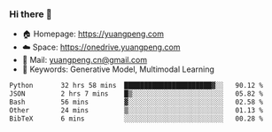 ### Hi there 👋

- 🏠 Homepage: https://yuangpeng.com
- ☁️ Space: https://onedrive.yuangpeng.com
- 📧 Mail: yuangpeng.cn@gmail.com
- 🌅 Keywords: Generative Model, Multimodal Learning

<!--
**yuangpeng/yuangpeng** is a ✨ _special_ ✨ repository because its `README.md` (this file) appears on your GitHub profile.

Here are some ideas to get you started:

- 🔭 I’m currently working on ...
- 🌱 I’m currently learning ...
- 👯 I’m looking to collaborate on ...
- 🤔 I’m looking for help with ...
- 💬 Ask me about ...
- 📫 How to reach me: ...
- 😄 Pronouns: ...
- ⚡ Fun fact: ...
-->

<!--START_SECTION:waka-->

```txt
Python       32 hrs 58 mins  ██████████████████████▓░░   90.12 %
JSON         2 hrs 7 mins    █▒░░░░░░░░░░░░░░░░░░░░░░░   05.82 %
Bash         56 mins         ▓░░░░░░░░░░░░░░░░░░░░░░░░   02.58 %
Other        24 mins         ▒░░░░░░░░░░░░░░░░░░░░░░░░   01.13 %
BibTeX       6 mins          ░░░░░░░░░░░░░░░░░░░░░░░░░   00.28 %
```

<!--END_SECTION:waka-->

